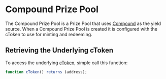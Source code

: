 # Compound Prize Pool

The Compound Prize Pool is a Prize Pool that uses [Compound](https://compound.finance) as the yield source.  When a Compound Prize Pool is created it is configured with the cToken to use for minting and redeeming.

## Retrieving the Underlying cToken

To access the underlying [cToken](https://compound.finance/docs/ctokens), simple call this function:

```javascript
function cToken() returns (address);
```


